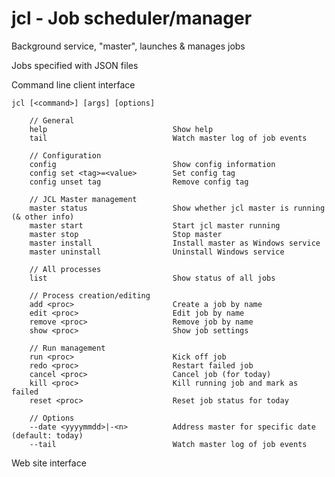 # jcl - Job scheduler/manager

Background service, "master", launches & manages jobs

Jobs specified with JSON files

Command line client interface

    jcl [<command>] [args] [options]

        // General
        help                            Show help
        tail                            Watch master log of job events
    
        // Configuration
        config                          Show config information
        config set <tag>=<value>        Set config tag
        config unset tag                Remove config tag
    
        // JCL Master management
        master status                   Show whether jcl master is running (& other info)
        master start                    Start jcl master running
        master stop                     Stop master
        master install                  Install master as Windows service
        master uninstall                Uninstall Windows service
        
        // All processes
        list                            Show status of all jobs
        
        // Process creation/editing
        add <proc>                      Create a job by name
        edit <proc>                     Edit job by name
        remove <proc>                   Remove job by name
        show <proc>                     Show job settings
        
        // Run management
        run <proc>                      Kick off job
        redo <proc>                     Restart failed job
        cancel <proc>                   Cancel job (for today)
        kill <proc>                     Kill running job and mark as failed
        reset <proc>                    Reset job status for today
        
        // Options
        --date <yyyymmdd>|-<n>          Address master for specific date (default: today)
        --tail                          Watch master log of job events
        
         

Web site interface

